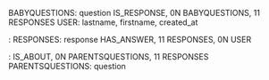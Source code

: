 BABYQUESTIONS: question
IS_RESPONSE, 0N BABYQUESTIONS, 11 RESPONSES
USER: lastname, firstname, created_at

:
RESPONSES: response
HAS_ANSWER, 11 RESPONSES, 0N USER

:
IS_ABOUT, 0N PARENTSQUESTIONS, 11 RESPONSES
PARENTSQUESTIONS: question
